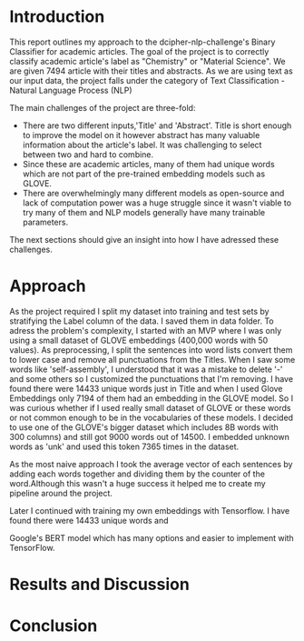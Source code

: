 # Introduction
This report outlines my approach to the dcipher-nlp-challenge's Binary Classifier for academic articles. The goal of the project is to correctly classify academic article's label as
"Chemistry" or "Material Science". We are given 7494 article with their titles and abstracts. As we are using text as our input data, the project falls under the category of Text Classification - Natural Language Process (NLP) 

The main challenges of the project are three-fold:
 * There are two different inputs,'Title' and 'Abstract'. Title is short enough to improve the model on it however abstract has many valuable information about the article's label. It was challenging to select between two and hard to combine.
 * Since these are academic articles, many of them had unique words which are not part of the pre-trained embedding models such as GLOVE.
 * There are overwhelmingly many different models as open-source and lack of computation power was a huge struggle since it wasn't viable to try many of them and NLP models generally have many trainable parameters.

The next sections should give an insight into how I have adressed these challenges.

# Approach

As the project required I split my dataset into training and test sets by stratifying the Label column of the data. I saved them in data folder.
To adress the problem's complexity, I started with an MVP where I was only using a small dataset of GLOVE embeddings (400,000 words with 50 values). As preprocessing, I split the sentences into word lists convert them to lower case and remove all punctuations from the Titles. When I saw some words like 'self-assembly', I understood that it was a mistake to delete '-' and some others so I customized the punctuations that I'm removing. I have found there were 14433 unique words just in Title and when I used Glove Embeddings only 7194 of them had an embedding in the GLOVE model. So I was curious whether if I used really small dataset of GLOVE or these words or not common enough to be in the vocabularies of these models. I decided to use one of the GLOVE's bigger dataset which includes 8B words with 300 columns) and still got 9000 words out of 14500. I embedded unknown words as 'unk' and used this token 7365 times in the dataset. 

As the most naive approach I took the average vector of each sentences by adding each words together and dividing them by the counter of the word.Although this wasn't a huge success it helped me to create my pipeline around the project.


Later I continued with training my own embeddings with Tensorflow. I have found there were 14433 unique words and 

Google's BERT model which has many options and easier to implement with TensorFlow.

# Results and Discussion

# Conclusion
